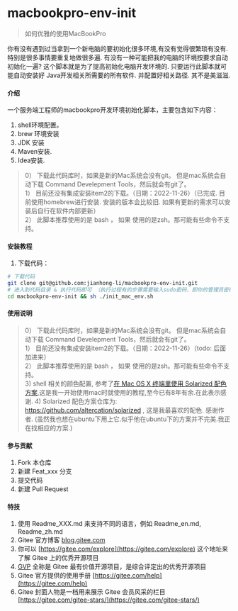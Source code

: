 # macbookpro-env-init

> 如何优雅的使用MacBookPro

你有没有遇到过当拿到一个新电脑的要初始化很多环境,有没有觉得很繁琐有没有. 特别是很多事情要重复地做很多遍. 有没有一种可能把我的电脑的环境按要求自动初始化一遍? 这个脚本就是为了提高初始化电脑开发环境的. 只要运行此脚本就可能自动安装好 Java开发相关所需要的所有软件. 并配置好相关路径. 其不是美滋滋. 

#### 介绍

一个服务端工程师的macbookpro开发环境初始化脚本，主要包含如下内容：
1. shell环境配置。
2. brew 环境安装
3. JDK 安装
4. Maven安装.
5. Idea安装.

> 0） 下载此代码库时，如果是新的Mac系统会没有git。 但是mac系统会自动下载 Command Develepment Tools，然后就会有git了。 <br>
> 1） 目前还没有集成安装item2的下载。（日期：2022-11-26）（已完成. 目前使用homebrew进行安装. 安装的版本会比较旧. 如果有更新的需求可以安装后自行在软件内部更新）<br>
> 2） 此脚本推荐使用的是 bash ， 如果 使用的是zsh。那可能有些命令不支持。 <br>


#### 安装教程

1.  下载代码：

```bash
# 下载代码
git clone git@github.com:jianhong-li/macbookpro-env-init.git
# 进入到代码目录 & 执行代码即可 （执行过程有的步骤需要输入sudo密码，即你的管理员密码）
cd macbookpro-env-init && sh ./init_mac_env.sh
```

#### 使用说明

> 0） 下载此代码库时，如果是新的Mac系统会没有git。 但是mac系统会自动下载 Command Develepment Tools，然后就会有git了。 <br>
> 1） 目前还没有集成安装item2的下载。（日期：2022-11-26）（todo: 后面加进来）<br>
> 2） 此脚本推荐使用的是 bash ， 如果 使用的是zsh。那可能有些命令不支持。 <br>
> 3)  shell 相关的颜色配置, 参考了[在 Mac OS X 终端里使用 Solarized 配色方案](https://www.vpsee.com/2013/09/use-the-solarized-color-theme-on-mac-os-x-terminal/),这是我一开始使用mac时就使用的教程,至今已有8年有余.在此表示感谢.
> 4)  Solarized 配色方案仓库为: https://github.com/altercation/solarized , 这是我最喜欢的配色. 感谢作者. (虽然我也想在ubuntu下用上它.似乎他在ubuntu下的方案并不完美.我正在找相应的方案.)

#### 参与贡献

1.  Fork 本仓库
2.  新建 Feat_xxx 分支
3.  提交代码
4.  新建 Pull Request


#### 特技

1.  使用 Readme\_XXX.md 来支持不同的语言，例如 Readme\_en.md, Readme\_zh.md
2.  Gitee 官方博客 [blog.gitee.com](https://blog.gitee.com)
3.  你可以 [https://gitee.com/explore](https://gitee.com/explore) 这个地址来了解 Gitee 上的优秀开源项目
4.  [GVP](https://gitee.com/gvp) 全称是 Gitee 最有价值开源项目，是综合评定出的优秀开源项目
5.  Gitee 官方提供的使用手册 [https://gitee.com/help](https://gitee.com/help)
6.  Gitee 封面人物是一档用来展示 Gitee 会员风采的栏目 [https://gitee.com/gitee-stars/](https://gitee.com/gitee-stars/)

